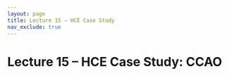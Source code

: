 ```yaml
---
layout: page
title: Lecture 15 – HCE Case Study
nav_exclude: true
---
```


# Lecture 15 – HCE Case Study: CCAO

